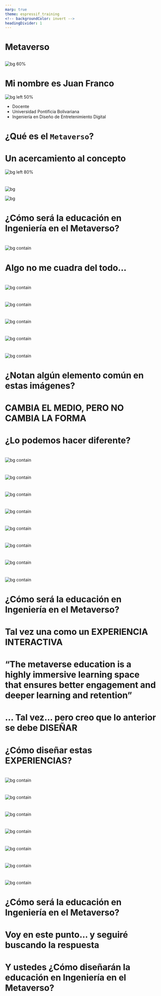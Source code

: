 ```yaml
---
marp: true
theme: espressif_training
<!-- backgroundColor: invert -->
headingDivider: 1
---
```

<!-- _class: lead -->
# Metaverso
##   

![bg 60%](assets/metamess.png)

<!--## Juan Franco-->

<!-- SPEAKER NOTES
  - Les cuento quién soy
  - Educación en Ingeniería en el Metaverso
 -->

# Mi nombre es Juan Franco

![bg left 50%](assets/fotoJuan.jpg)
 
- Docente
- Universidad Pontificia Bolivariana
- Ingeniería en Diseño de Entretenimiento Digital

# ¿Qué es el `Metaverso`?

# Un acercamiento al concepto

![bg left 80%](assets/MSFLogo.svg)

#  

![bg](assets/webconn.jpg)

![bg](assets/spatialComp.jpg)


# ¿Cómo será la educación en Ingeniería en el Metaverso? 

# 
![bg contain](assets/lecture2021.png)


# Algo no me cuadra del todo...


# 
![bg contain](assets/lecturingCirca.jpg)

# 
![bg contain](assets/lecture1736.jpg)

# 
![bg contain](assets/lecture1870.jpg)

# 
![bg contain](assets/lecture2010.jpg)

# 
![bg contain](assets/lecture2021.png)


# ¿Notan algún elemento común en estas imágenes?


# CAMBIA EL MEDIO, PERO NO CAMBIA LA FORMA

# ¿Lo podemos hacer diferente?

#
![bg contain](assets/AR-med.png)

#
![bg contain](assets/ocularUPB.png)

#
![bg contain](assets/RNA.png)

#
![bg contain](assets/museo.png)

#
![bg contain](assets/bicentenario.png)

#
![bg contain](assets/training.png)

#
![bg contain](assets/spatialComp.png)

#
![bg contain](assets/electroStatic.png)

# ¿Cómo será la educación en Ingeniería en el Metaverso?

# Tal vez una como un EXPERIENCIA INTERACTIVA


# “The metaverse education is a highly immersive learning space that ensures better engagement and deeper learning and retention”

# ... Tal vez... pero creo que lo anterior se debe DISEÑAR

# ¿Cómo diseñar estas EXPERIENCIAS?

#
![bg contain](assets/LE-process.png)

#
![bg contain](assets/LE-practice.png)

#
![bg contain](assets/learningScences.png)

#
![bg contain](assets/LE-engineeringDesignMethods.png)

#
![bg contain](assets/LE-humanCenter.png)

#
![bg contain](assets/LE-analytics.png)

#
![bg contain](assets/LE-learner.png)

# ¿Cómo será la educación en Ingeniería en el Metaverso?

# Voy en este punto... y seguiré buscando la respuesta

# Y ustedes ¿Cómo diseñarán la educación en Ingeniería en el Metaverso?